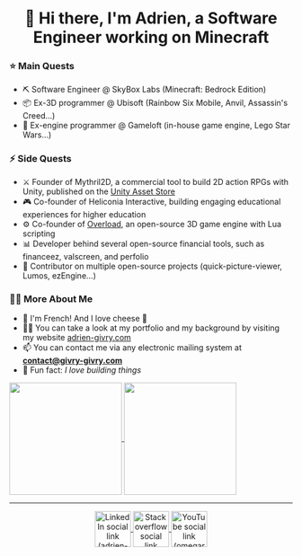 <h1 align="center">👋 Hi there, I'm Adrien, a Software Engineer working on Minecraft</h1>

<h3>⭐ Main Quests</h3>

- ⛏ Software Engineer @ SkyBox Labs (Minecraft: Bedrock Edition)
- 📦 Ex-3D programmer @ Ubisoft (Rainbow Six Mobile, Anvil, Assassin's Creed...)
- 📱 Ex-engine programmer @ Gameloft (in-house game engine, Lego Star Wars...)

<h3>⚡ Side Quests</h3>

- ⚔ Founder of Mythril2D, a commercial tool to build 2D action RPGs with Unity, published on the [Unity Asset Store](https://assetstore.unity.com/packages/templates/systems/action-rpg-engine-mythril2d-249375)
- 🎮 Co-founder of Heliconia Interactive, building engaging educational experiences for higher education
- ⚙ Co-founder of [Overload](https://github.com/adriengivry/Overload), an open-source 3D game engine with Lua scripting
- 📊 Developer behind several open-source financial tools, such as financeez, valscreen, and perfolio
- 📖 Contributor on multiple open-source projects (quick-picture-viewer, Lumos, ezEngine...)

<h3>🙋‍♂️ More About Me</h3>

- 🥖 I'm French! And I love cheese 🧀
- 👨‍💻 You can take a look at my portfolio and my background by visiting my website [adrien-givry.com](http://adrien-givry.com)
- 📫 You can contact me via any electronic mailing system at **contact@givry-givry.com**
- 🎈 Fun fact: *I love building things*

<!-- GitHub Stats -->
<a href="https://github.com/anuraghazra/github-readme-stats">
  <img height=200 align="center" src="https://github-readme-stats.vercel.app/api?username=adriengivry&hide_border=true&theme=transparent" />
</a>
<a href="https://github.com/anuraghazra/convoychat">
  <img height=200 align="center" src="https://github-readme-stats.vercel.app/api/top-langs?username=adriengivry&layout=compact&langs_count=8&card_width=320&hide_border=true&theme=transparent" />
</a>

---

<!-- Social Icons -->
<p align="center">
  <!-- LinkedIn -->
  <a href="https://linkedin.com/in/adrien-givry/" target="_blank">
    <img align="center" src="https://raw.githubusercontent.com/gauravghongde/social-icons/9d939e1c5b7ea4a24ac39c3e4631970c0aa1b920/SVG/Color/LinkedIN.svg" alt="LinkedIn social link (adrien-givry)" height="64" width="64" />
  </a>
  <!-- StackOverflow -->
  <a href="https://stackoverflow.com/users/7511460/adrien-givry" target="_blank">
    <img align="center" src="https://raw.githubusercontent.com/gauravghongde/social-icons/9d939e1c5b7ea4a24ac39c3e4631970c0aa1b920/SVG/Color/Stackoverflow.svg" alt="Stackoverflow social link (adrien-givry)" height="64" width="64" />
  </a>
  <!-- YouTube -->
  <a href="https://www.youtube.com/user/omegarespvp" target="_blank">
    <img align="center" src="https://raw.githubusercontent.com/gauravghongde/social-icons/master/PNG/Color/Youtube.png" alt="YouTube social link (omegarespvp)" height="64" width="64" />
  </a>
</p>
